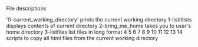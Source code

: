 File descriptions

'0-current_working_directory' prints the current working directory
1-listitlists displays contents of current directory
2-bring_me_home takes you to user's home directory
3-listfiles list files in long format
4
5
6
7
8
9
10
11
12
13
14 scripts to copy all html files from the current working directory 
